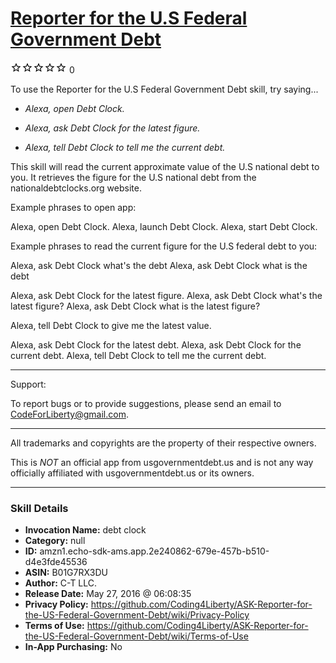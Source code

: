 # [Reporter for the U.S Federal Government Debt](http://alexa.amazon.com/#skills/amzn1.echo-sdk-ams.app.2e240862-679e-457b-b510-d4e3fde45536)
![0 stars](../../images/ic_star_border_black_18dp_1x.png)![0 stars](../../images/ic_star_border_black_18dp_1x.png)![0 stars](../../images/ic_star_border_black_18dp_1x.png)![0 stars](../../images/ic_star_border_black_18dp_1x.png)![0 stars](../../images/ic_star_border_black_18dp_1x.png) 0

To use the Reporter for the U.S Federal Government Debt skill, try saying...

* *Alexa, open Debt Clock.*

* *Alexa, ask Debt Clock for the latest figure.*

* *Alexa, tell Debt Clock to tell me the current debt.*

This skill will read the current approximate value of the U.S national debt to you. It retrieves the figure for the U.S national debt from the nationaldebtclocks.org website.


Example phrases to open app:

Alexa, open Debt Clock.
Alexa, launch Debt Clock.
Alexa, start Debt Clock.


Example phrases to read the current figure for the U.S federal debt to you:

Alexa, ask Debt Clock what's the debt
Alexa, ask Debt Clock what is the debt

Alexa, ask Debt Clock for the latest figure.
Alexa, ask Debt Clock what's the latest figure?
Alexa, ask Debt Clock what is the latest figure?

Alexa, tell Debt Clock to give me the latest value.

Alexa, ask Debt Clock for the latest debt.
Alexa, ask Debt Clock for the current debt.
Alexa, tell Debt Clock to tell me the current debt.

--------

Support: 

To report bugs or to provide suggestions, please send an email to CodeForLiberty@gmail.com.

-------

All trademarks and copyrights are the property of their respective owners.

This is *NOT* an official app from usgovernmentdebt.us and is not any way officially affiliated with usgovernmentdebt.us or its owners.

***

### Skill Details

* **Invocation Name:** debt clock
* **Category:** null
* **ID:** amzn1.echo-sdk-ams.app.2e240862-679e-457b-b510-d4e3fde45536
* **ASIN:** B01G7RX3DU
* **Author:** C-T LLC.
* **Release Date:** May 27, 2016 @ 06:08:35
* **Privacy Policy:** https://github.com/Coding4Liberty/ASK-Reporter-for-the-US-Federal-Government-Debt/wiki/Privacy-Policy
* **Terms of Use:** https://github.com/Coding4Liberty/ASK-Reporter-for-the-US-Federal-Government-Debt/wiki/Terms-of-Use
* **In-App Purchasing:** No
